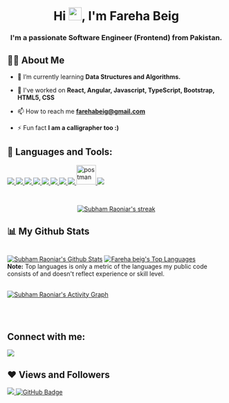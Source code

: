 <h1 align="center">Hi <img src="https://raw.githubusercontent.com/MartinHeinz/MartinHeinz/master/wave.gif" width="30px">, I'm Fareha Beig</h1>
<h3 align="center">I'm a passionate Software Engineer (Frontend) from Pakistan.</h3>

## 🙋‍♂️ About Me

-   🌱 I’m currently learning **Data Structures and Algorithms.**

-   👯 I've worked on **React, Angular, Javascript, TypeScript, Bootstrap, HTML5, CSS**

-   📫 How to reach me **farehabeig@gmail.com**

-   ⚡ Fun fact **I am a calligrapher too :)**

## 🚀 Languages and Tools:

<p align="left"> 
    <a href="https://reactjs.org/" target="_blank"> <img src="https://img.icons8.com/color/45/000000/react-native.png"/> </a>
    <a href="https://angular.io/" target="_blank"><img src="https://img.icons8.com/color/45/000000/angularjs.png"/> </a>
    <a href="https://developer.mozilla.org/en-US/docs/Web/JavaScript" target="_blank"> <img src="https://img.icons8.com/color/48/000000/javascript.png"/> </a>
    <a href="https://redux.js.org" target="_blank"> <img src="https://img.icons8.com/color/48/000000/redux.png"/> </a>
    <a href="https://www.typescriptlang.org/" target="_blank"> <img src="https://img.icons8.com/fluency/48/000000/typescript--v2.png"/> </a> 
    <a href="https://www.w3.org/html/" target="_blank"> <img src="https://img.icons8.com/color/48/000000/html-5.png"/> </a>
    <a href="https://www.w3schools.com/css/" target="_blank"> <img src="https://img.icons8.com/color/48/000000/css3.png"/> </a>
    <a href="https://getbootstrap.com" target="_blank"> <img src="https://img.icons8.com/color/48/000000/bootstrap.png"/> </a>
    <a href="https://postman.com" target="_blank"> <img src="https://www.vectorlogo.zone/logos/getpostman/getpostman-icon.svg" alt="postman" width="45" height="45"/> </a>
    <a href="https://git-scm.com/" target="_blank"> <img src="https://img.icons8.com/color/48/000000/git.png"/> </a>
</p>
<br/>

<p align="center">
    <a href="https://github.com/farehabeig/github-readme-streak-stats">
        <img title="🔥 Get streak stats for your profile at git.io/streak-stats" alt="Subham Raoniar's streak" src="https://github-readme-streak-stats.herokuapp.com/?user=farehabeig&theme=black-ice&hide_border=true&stroke=0000&background=060A0CD0"/>
    </a>
</p>

## 📊 My Github Stats

  <br/>
    <a href="https://github.com/farehabeig/github-readme-stats"><img alt="Subham Raoniar's Github Stats" src="https://github-readme-stats.vercel.app/api?username=farehabeig&show_icons=true&count_private=true&theme=react&hide_border=true&bg_color=0D1117" /></a>
  <a href="https://github.com/farehabeig/github-readme-stats"><img alt="Fareha beig's Top Languages" src="https://github-readme-stats.vercel.app/api/top-langs/?username=farehabeig&langs_count=8&count_private=true&layout=compact&theme=react&hide_border=true&bg_color=0D1117" /></a>
  <br/>
  <b>Note:</b> Top languages is only a metric of the languages my public code consists of and doesn't reflect experience or skill level.

<br/>
<br/>

<a href="https://github.com/farehabeig/github-readme-activity-graph"><img alt="Subham Raoniar's Activity Graph" src="https://activity-graph.herokuapp.com/graph?username=farehabeig&bg_color=0D1117&color=5BCDEC&line=5BCDEC&point=FFFFFF&hide_border=true" /></a>

<br/>
<br/>

## Connect with me:

<p align="left">

<a href = "https://www.linkedin.com/in/fareha-beig/"><img src="https://img.icons8.com/fluent/48/000000/linkedin.png"/></a>

</p>

## ❤ Views and Followers

<a href="https://github.com/Meghna-DAS/github-profile-views-counter">
    <img src="https://komarev.com/ghpvc/?username=farehabeig">
</a>
<a href="https://github.com/farehabeig?tab=followers"><img src="https://img.shields.io/github/followers/farehabeig?label=Followers&style=social" alt="GitHub Badge"></a>
